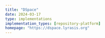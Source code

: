 ```yaml
---
title: "DSpace"
date: 2024-03-17
type: implementations
implementation_types: [repository-platform]
homepage: "https://dspace.lyrasis.org"
---
```


